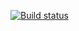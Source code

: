 [![Build status](https://ci.appveyor.com/api/projects/status/xs4yf5ty5n3h9568?svg=true)](https://ci.appveyor.com/project/Wansomecorgz/patterns-hw)
